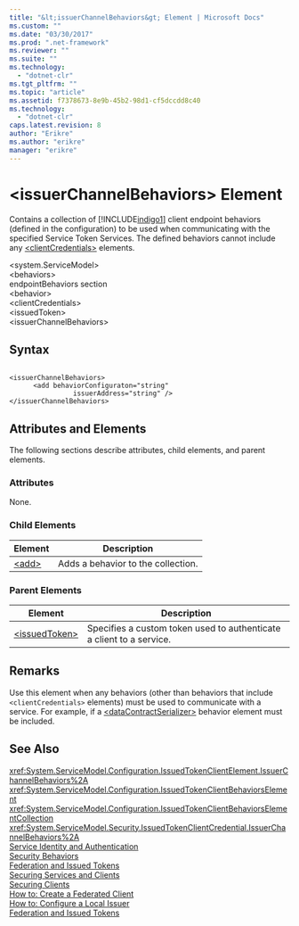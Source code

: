 ```yaml
---
title: "&lt;issuerChannelBehaviors&gt; Element | Microsoft Docs"
ms.custom: ""
ms.date: "03/30/2017"
ms.prod: ".net-framework"
ms.reviewer: ""
ms.suite: ""
ms.technology: 
  - "dotnet-clr"
ms.tgt_pltfrm: ""
ms.topic: "article"
ms.assetid: f7378673-8e9b-45b2-98d1-cf5dccdd8c40
ms.technology: 
  - "dotnet-clr"
caps.latest.revision: 8
author: "Erikre"
ms.author: "erikre"
manager: "erikre"
---
```

# &lt;issuerChannelBehaviors&gt; Element
Contains a collection of [!INCLUDE[indigo1](../../../../../includes/indigo1-md.md)] client endpoint behaviors (defined in the configuration) to be used when communicating with the specified Service Token Services. The defined behaviors cannot include any [\<clientCredentials>](../../../../../docs/framework/configure-apps/file-schema/wcf/clientcredentials.md) elements.  
  
 \<system.ServiceModel>  
\<behaviors>  
endpointBehaviors section  
\<behavior>  
\<clientCredentials>  
\<issuedToken>  
\<issuerChannelBehaviors>  
  
## Syntax  
  
```  
  
<issuerChannelBehaviors>  
      <add behaviorConfiguraton="string"  
                issuerAddress="string" />  
</issuerChannelBehaviors>  
```  
  
## Attributes and Elements  
 The following sections describe attributes, child elements, and parent elements.  
  
### Attributes  
 None.  
  
### Child Elements  
  
|Element|Description|  
|-------------|-----------------|  
|[\<add>](../../../../../docs/framework/configure-apps/file-schema/wcf/add-of-issuerchannelbehaviors.md)|Adds a behavior to the collection.|  
  
### Parent Elements  
  
|Element|Description|  
|-------------|-----------------|  
|[\<issuedToken>](../../../../../docs/framework/configure-apps/file-schema/wcf/issuedtoken.md)|Specifies a custom token used to authenticate a client to a service.|  
  
## Remarks  
 Use this element when any behaviors (other than behaviors that include `<clientCredentials>` elements) must be used to communicate with a service. For example, if a [\<dataContractSerializer>](../../../../../docs/framework/configure-apps/file-schema/wcf/datacontractserializer-element.md) behavior element must be included.  
  
## See Also  
 <xref:System.ServiceModel.Configuration.IssuedTokenClientElement.IssuerChannelBehaviors%2A>   
 <xref:System.ServiceModel.Configuration.IssuedTokenClientBehaviorsElement>   
 <xref:System.ServiceModel.Configuration.IssuedTokenClientBehaviorsElementCollection>   
 <xref:System.ServiceModel.Security.IssuedTokenClientCredential.IssuerChannelBehaviors%2A>   
 [Service Identity and Authentication](../../../../../docs/framework/wcf/feature-details/service-identity-and-authentication.md)   
 [Security Behaviors](../../../../../docs/framework/wcf/feature-details/security-behaviors-in-wcf.md)   
 [Federation and Issued Tokens](../../../../../docs/framework/wcf/feature-details/federation-and-issued-tokens.md)   
 [Securing Services and Clients](../../../../../docs/framework/wcf/feature-details/securing-services-and-clients.md)   
 [Securing Clients](../../../../../docs/framework/wcf/securing-clients.md)   
 [How to: Create a Federated Client](../../../../../docs/framework/wcf/feature-details/how-to-create-a-federated-client.md)   
 [How to: Configure a Local Issuer](../../../../../docs/framework/wcf/feature-details/how-to-configure-a-local-issuer.md)   
 [Federation and Issued Tokens](../../../../../docs/framework/wcf/feature-details/federation-and-issued-tokens.md)